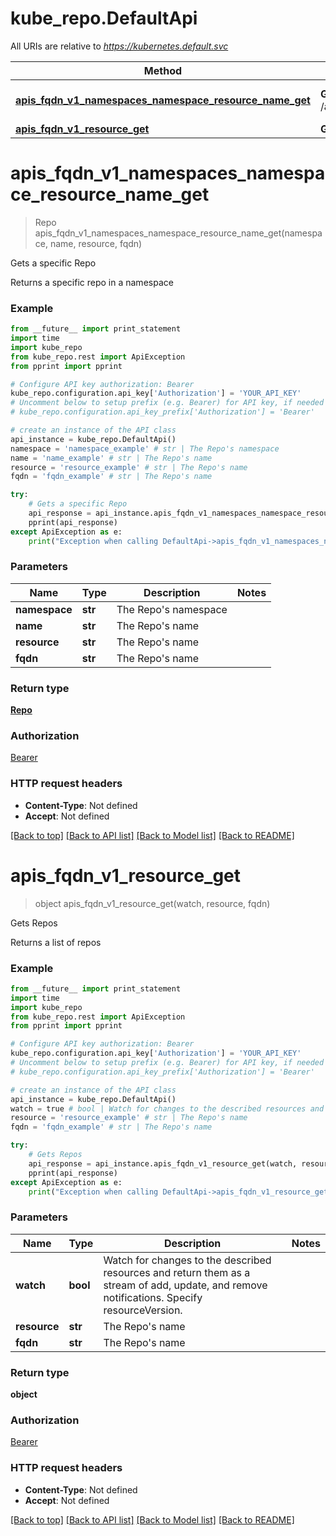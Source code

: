 # kube_repo.DefaultApi

All URIs are relative to *https://kubernetes.default.svc*

Method | HTTP request | Description
------------- | ------------- | -------------
[**apis_fqdn_v1_namespaces_namespace_resource_name_get**](DefaultApi.md#apis_fqdn_v1_namespaces_namespace_resource_name_get) | **GET** /apis/{fqdn}/v1/namespaces/{namespace}/{resource}/{name} | Gets a specific Repo
[**apis_fqdn_v1_resource_get**](DefaultApi.md#apis_fqdn_v1_resource_get) | **GET** /apis/{fqdn}/v1/{resource} | Gets Repos


# **apis_fqdn_v1_namespaces_namespace_resource_name_get**
> Repo apis_fqdn_v1_namespaces_namespace_resource_name_get(namespace, name, resource, fqdn)

Gets a specific Repo

Returns a specific repo in a namespace

### Example 
```python
from __future__ import print_statement
import time
import kube_repo
from kube_repo.rest import ApiException
from pprint import pprint

# Configure API key authorization: Bearer
kube_repo.configuration.api_key['Authorization'] = 'YOUR_API_KEY'
# Uncomment below to setup prefix (e.g. Bearer) for API key, if needed
# kube_repo.configuration.api_key_prefix['Authorization'] = 'Bearer'

# create an instance of the API class
api_instance = kube_repo.DefaultApi()
namespace = 'namespace_example' # str | The Repo's namespace
name = 'name_example' # str | The Repo's name
resource = 'resource_example' # str | The Repo's name
fqdn = 'fqdn_example' # str | The Repo's name

try: 
    # Gets a specific Repo
    api_response = api_instance.apis_fqdn_v1_namespaces_namespace_resource_name_get(namespace, name, resource, fqdn)
    pprint(api_response)
except ApiException as e:
    print("Exception when calling DefaultApi->apis_fqdn_v1_namespaces_namespace_resource_name_get: %s\n" % e)
```

### Parameters

Name | Type | Description  | Notes
------------- | ------------- | ------------- | -------------
 **namespace** | **str**| The Repo&#39;s namespace | 
 **name** | **str**| The Repo&#39;s name | 
 **resource** | **str**| The Repo&#39;s name | 
 **fqdn** | **str**| The Repo&#39;s name | 

### Return type

[**Repo**](Repo.md)

### Authorization

[Bearer](../README.md#Bearer)

### HTTP request headers

 - **Content-Type**: Not defined
 - **Accept**: Not defined

[[Back to top]](#) [[Back to API list]](../README.md#documentation-for-api-endpoints) [[Back to Model list]](../README.md#documentation-for-models) [[Back to README]](../README.md)

# **apis_fqdn_v1_resource_get**
> object apis_fqdn_v1_resource_get(watch, resource, fqdn)

Gets Repos

Returns a list of repos

### Example 
```python
from __future__ import print_statement
import time
import kube_repo
from kube_repo.rest import ApiException
from pprint import pprint

# Configure API key authorization: Bearer
kube_repo.configuration.api_key['Authorization'] = 'YOUR_API_KEY'
# Uncomment below to setup prefix (e.g. Bearer) for API key, if needed
# kube_repo.configuration.api_key_prefix['Authorization'] = 'Bearer'

# create an instance of the API class
api_instance = kube_repo.DefaultApi()
watch = true # bool | Watch for changes to the described resources and return them as a stream of add, update, and remove notifications. Specify resourceVersion.
resource = 'resource_example' # str | The Repo's name
fqdn = 'fqdn_example' # str | The Repo's name

try: 
    # Gets Repos
    api_response = api_instance.apis_fqdn_v1_resource_get(watch, resource, fqdn)
    pprint(api_response)
except ApiException as e:
    print("Exception when calling DefaultApi->apis_fqdn_v1_resource_get: %s\n" % e)
```

### Parameters

Name | Type | Description  | Notes
------------- | ------------- | ------------- | -------------
 **watch** | **bool**| Watch for changes to the described resources and return them as a stream of add, update, and remove notifications. Specify resourceVersion. | 
 **resource** | **str**| The Repo&#39;s name | 
 **fqdn** | **str**| The Repo&#39;s name | 

### Return type

**object**

### Authorization

[Bearer](../README.md#Bearer)

### HTTP request headers

 - **Content-Type**: Not defined
 - **Accept**: Not defined

[[Back to top]](#) [[Back to API list]](../README.md#documentation-for-api-endpoints) [[Back to Model list]](../README.md#documentation-for-models) [[Back to README]](../README.md)

